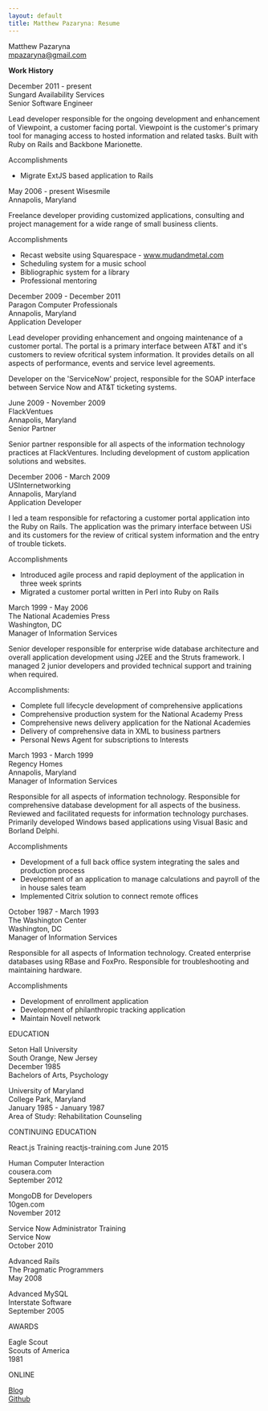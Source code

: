 ```yaml
---
layout: default
title: Matthew Pazaryna: Resume
---
```


Matthew Pazaryna  
mpazaryna@gmail.com  

**Work History**

December 2011 - present  
Sungard Availability Services  
Senior Software Engineer  

Lead developer responsible for the ongoing development and enhancement of Viewpoint, a customer facing portal.  Viewpoint is
the customer's primary tool for managing access to hosted information and related tasks.  Built with Ruby on Rails and
Backbone Marionette.

Accomplishments
* Migrate ExtJS based application to Rails

May 2006 - present
Wisesmile  
Annapolis, Maryland  

Freelance developer providing customized applications, consulting and project management for a wide range of small business clients. 

Accomplishments
* Recast website using Squarespace - www.mudandmetal.com
* Scheduling system for a music school
* Bibliographic system for a library
* Professional mentoring

December 2009 - December 2011  
Paragon Computer Professionals  
Annapolis, Maryland  
Application Developer  

Lead developer providing enhancement and ongoing maintenance of a customer portal.  The portal is a primary interface between AT&amp;T and it's customers to 
review ofcritical system information.  It provides details on all aspects of performance, events and service level agreements. 

Developer on the 'ServiceNow' project, responsible for the SOAP interface between Service Now and AT&amp;T ticketing systems.  

June 2009 - November 2009  
FlackVentues  
Annapolis, Maryland  
Senior Partner  

Senior partner responsible for all aspects of the information technology practices at FlackVentures.  Including development of custom application 
solutions and websites.
 
December 2006 - March 2009  
USInternetworking  
Annapolis, Maryland  
Application Developer  
  
I led a team responsible for refactoring a customer portal application into the Ruby on Rails.  The application was the primary interface between USi and its 
customers for the review of critical system information and the entry of trouble tickets.

Accomplishments  
* Introduced agile process and rapid deployment of the application in three week sprints
* Migrated a customer portal written in Perl into Ruby on Rails
 
March 1999 - May 2006  
The National Academies Press  
Washington, DC  
Manager of Information Services

Senior developer responsible for enterprise wide database architecture and overall application development using J2EE and the Struts framework. I managed 2 junior 
developers and provided technical support and training when required.

Accomplishments:
* Complete full lifecycle development of comprehensive applications
* Comprehensive production system for the National Academy Press
* Comprehensive news delivery application for the National Academies
* Delivery of comprehensive data in XML to business partners
* Personal News Agent for subscriptions to Interests

March 1993 - March 1999  
Regency Homes  
Annapolis, Maryland  
Manager of Information Services  

Responsible for all aspects of information technology. Responsible for comprehensive database development for all aspects of the business. Reviewed and facilitated requests 
for information technology purchases. Primarily developed Windows based applications using Visual Basic and Borland Delphi.

Accomplishments  
* Development of a full back office system integrating the sales and production process
* Development of an application to manage calculations and payroll of the in house sales team
* Implemented Citrix solution to connect remote offices

October 1987 - March 1993  
The Washington Center  
Washington, DC  
Manager of Information Services  

Responsible for all aspects of Information technology. Created enterprise databases using RBase and FoxPro. Responsible for troubleshooting and maintaining hardware.

Accomplishments
* Development of enrollment application
* Development of philanthropic tracking application
* Maintain Novell network

EDUCATION  

Seton Hall University  
South Orange, New Jersey  
December 1985  
Bachelors of Arts, Psychology  

University of Maryland  
College Park, Maryland  
January 1985 - January 1987  
Area of Study: Rehabilitation Counseling  

CONTINUING EDUCATION  

React.js Training
reactjs-training.com
June 2015

Human Computer Interaction  
cousera.com  
September 2012  

MongoDB for Developers  
10gen.com  
November 2012  

Service Now Administrator Training  
Service Now  
October 2010  

Advanced Rails  
The Pragmatic Programmers  
May 2008  

Advanced MySQL  
Interstate Software  
September 2005  

AWARDS  

Eagle Scout  
Scouts of America  
1981  

ONLINE

[Blog](http://wisesmile.github.com)  
[Github](http://www.github.com/wisesmile)  